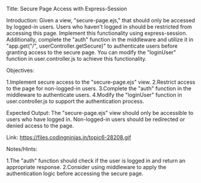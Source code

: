 Title: Secure Page Access with Express-Session

Introduction:
Given a view, "secure-page.ejs," that should only be accessed by logged-in users. Users who haven't logged in should be restricted from accessing this page. Implement this functionality using express-session. Additionally, complete the "auth" function in the middleware and utilize it in "app.get("/", userController.getSecure)" to authenticate users before granting access to the secure page. You can modify the "loginUser" function in user.controller.js to achieve this functionality.

Objectives:

1.Implement secure access to the "secure-page.ejs" view.
2.Restrict access to the page for non-logged-in users.
3.Complete the "auth" function in the middleware to authenticate users.
4.Modify the "loginUser" function in user.controller.js to support the authentication process.

Expected Output:
The "secure-page.ejs" view should only be accessible to users who have logged in. Non-logged-in users should be redirected or denied access to the page.

Link: https://files.codingninjas.in/topic6-28208.gif

Notes/Hints:

1.The "auth" function should check if the user is logged in and return an appropriate response.
2.Consider using middleware to apply the authentication logic before accessing the secure page.
